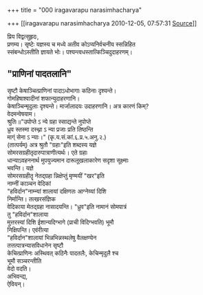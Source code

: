 +++
title = "000 iragavarapu narasimhacharya"

+++
[[iragavarapu narasimhacharya	2010-12-05, 07:57:31 [Source](https://groups.google.com/g/bvparishat/c/HFM44_ENMzc)]]



प्रिय विद्वत्सुहृदः,  
प्रणम्य। सृष्टेः यज्ञस्य च मध्ये अतीव कोऽप्यनिर्वचनीय स्सन्निहित  
स्संबन्धोऽस्तीति ज्ञायते भोः। पश्यन्त्वधस्तात्किञ्चिदुदाहरणम्।

"प्राणिनां पादतलानि"  
------------------------

सृष्टौ केषाञ्चित्प्राणिनां पादाऽधोभागाः कठिनाः दृश्यन्ते।  
गोमहिषाश्वादीनां शफान्युदाहरणानि।  
केषाञ्चिन्मृदुलाः दृश्यन्ते। मार्जालादयः उदाहरणानि। अत्र कारणं किम्?  
वेदमन्वेषयाम।  
श्रुतिः॥"उपोप्ते ऽ न्ये ग्रहा स्साद्यन्ते नुपोप्ते  
ध्रुव स्तस्मा दस्थ्ना ऽ न्या प्रजाः प्रति तिष्ठन्ति  
माग्ं सेना ऽ न्याः।" (कृ.य.सं.कां.६.प्र.५.अनु.२.)  
(तात्पर्यम्) अत्र श्रुतौ "ग्रहाः"इति शब्दस्य यज्ञे  
सोमरसग्रहीतृदारुपात्राणीत्यर्थः। एते ग्रहाः  
धान्याऽवहननार्थ मुपयुज्यमान दारूलूखलाकारेण सदृशा सूक्ष्माः  
भवन्ति। यज्ञे  
सोमरसग्रहीतॄ नेतद्ग्रहा न्निक्षेप्तुं मृण्मयीं "खर"इति  
नाम्नीं काञ्चन वेदिकां  
"हविर्दान"नाम्न्यां शालायां दक्षिणतः आग्नेय्यां दिशि  
निर्मान्ति। तत्खरसंज्ञिक  
वेदिकाया मेतद्ग्रहा नासादयन्ति। "ध्रुव"इति नामानं सोमपात्रं  
तु "हविर्दान"शालाया  
मुत्तरस्यां दिशि ईशान्यदिग्भागे (प्राची विदिग्भवति) भूमौ  
निक्षिपन्ति। एवंरीत्या  
"हविर्दान"शालायां भिन्नभिन्नस्थलेषु वैलक्षण्येन  
तत्तत्पात्रन्यासविधानेन सृष्टौ  
केचित्प्राणिनः अस्थिवत् कठिनैः पादतलैः, केचिन्मृदुलै श्च  
भूमौ सञ्चरन्तीति  
वेदो वदति।  
अभिवन्द्य,  
ऐवियन्।  


